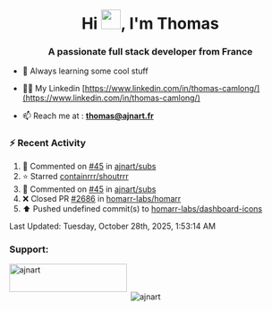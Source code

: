 <h1 align="center">Hi <img height="35px" src="https://raw.githubusercontent.com/MartinHeinz/MartinHeinz/master/wave.gif" width="35px"/>, I'm Thomas</h1>
<h3 align="center">A passionate full stack developer from France</h3>

- 🌱 Always learning some cool stuff 

- 👨‍💻 My Linkedin [https://www.linkedin.com/in/thomas-camlong/](https://www.linkedin.com/in/thomas-camlong/)

- 📫 Reach me at : **thomas@ajnart.fr**

### :zap: Recent Activity

<!--RECENT_ACTIVITY:start-->
1. 💬 Commented on [#45](https://github.com/ajnart/subs/pull/45#issuecomment-3414474818) in [ajnart/subs](https://github.com/ajnart/subs)<br>
2. ⭐ Starred [containrrr/shoutrrr](https://github.com/containrrr/shoutrrr)<br>
3. 💬 Commented on [#45](https://github.com/ajnart/subs/pull/45#issuecomment-3406790771) in [ajnart/subs](https://github.com/ajnart/subs)<br>
4. ❌ Closed PR [#2686](undefined) in [homarr-labs/homarr](https://github.com/homarr-labs/homarr)<br>
5. ⬆️ Pushed undefined commit(s) to [homarr-labs/dashboard-icons](https://github.com/homarr-labs/dashboard-icons)<br>
<!--RECENT_ACTIVITY:end-->

<!--RECENT_ACTIVITY:last_update-->
Last Updated: Tuesday, October 28th, 2025, 1:53:14 AM
<!--RECENT_ACTIVITY:last_update_end-->
<h3 align="left">Support:</h3>
<p><a href="https://ko-fi.com/ajnart"> <img align="left" src="https://cdn.ko-fi.com/cdn/kofi3.png?v=3" height="50" width="210" alt="ajnart" /></a></p><br><br>

<p>&nbsp;<img align="center" src="https://github-readme-stats.vercel.app/api?username=ajnart&show_icons=true&theme=tokyonight&locale=en" alt="ajnart" /></p>

